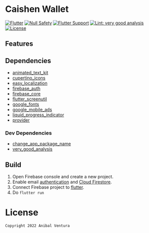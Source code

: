 # Caishen Wallet

[![Flutter](https://img.shields.io/static/v1?label=Flutter&message=2.10.1&color=blue)](https://flutter.dev/)
[![Null Safety](https://img.shields.io/static/v1?label=Null+Safety&message=YES&color=success)](https://flutter.dev/docs/null-safety)
[![Flutter Support](https://img.shields.io/static/v1?label=Support&message=Android%20|%20iOS&color=blue)]()
[![Lint: very good analysis](https://img.shields.io/badge/Lint-very_good_analysis-B22C89.svg)](https://pub.dev/packages/very_good_analysis)
[![License](https://img.shields.io/static/v1?label=License&message=MIT&color=blue)](LICENSE)

<!-- <img src="assets/images/repository/repository_banner.png" align="center"/> -->

## Features

## Dependencies

- [animated_text_kit](https://pub.dev/packages/animated_text_kit)
- [cupertino_icons](https://pub.dev/packages/cupertino_icons)
- [easy_localization](https://pub.dev/packages/easy_localization)
- [firebase_auth](https://pub.dev/packages/firebase_auth)
- [firebase_core](https://pub.dev/packages/firebase_core)
- [flutter_screenutil](https://pub.dev/packages/flutter_screenutil)
- [google_fonts](https://pub.dev/packages/google_fonts)
- [google_mobile_ads](https://pub.dev/packages/google_mobile_ads)
- [liquid_progress_indicator](https://pub.dev/packages/liquid_progress_indicator)
- [provider](https://pub.dev/packages/provider)

### Dev Dependencies

- [change_app_package_name](https://pub.dev/packages/change_app_package_name)
- [very_good_analysis](https://pub.dev/packages/very_good_analysis)

## Build

1. Open Firebase console and create a new project.
2. Enable email [authentication](https://firebase.google.com/docs/auth) and [Cloud Firestore](https://firebase.google.com/docs/firestore/quickstart).
3. Connect Firebase project to [flutter](https://firebase.flutter.dev/docs/overview/).
4. Do `flutter run`

# License

```xml
Copyright 2022 Anibal Ventura
```
